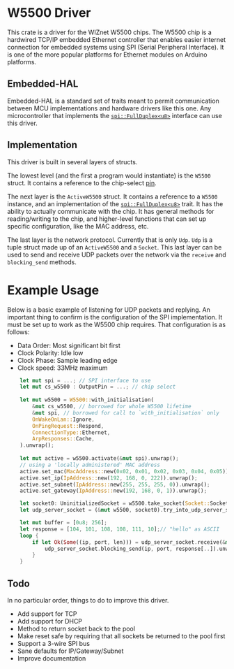 # W5500 Driver

This crate is a driver for the WIZnet W5500 chips.  The W5500 chip is a hardwired TCP/IP embedded Ethernet controller
that enables easier internet connection for embedded systems using SPI (Serial Peripheral Interface).  It is one of the
more popular platforms for Ethernet modules on Arduino platforms.

## Embedded-HAL

Embedded-HAL is a standard set of traits meant to permit communication between MCU implementations and hardware drivers
like this one.  Any microcontroller that implements the
[`spi::FullDuplex<u8>`](https://docs.rs/embedded-hal/0.2.3/embedded_hal/spi/trait.FullDuplex.html) interface can use
this driver.

## Implementation

This driver is built in several layers of structs.

The lowest level (and the first a program would instantiate) is the `W5500` struct.  It contains a reference to the
chip-select [pin](https://docs.rs/embedded-hal/0.2.3/embedded_hal/digital/v2/trait.OutputPin.html).

The next layer is the `ActiveW5500` struct.  It contains a reference to a `W5500` instance, and an implementation of
the [`spi::FullDuplex<u8>`](https://docs.rs/embedded-hal/0.2.3/embedded_hal/spi/trait.FullDuplex.html) trait.  It has
the ability to actually communicate with the chip.  It has general methods for reading/writing to the chip, and
higher-level functions that can set up specific configuration, like the MAC address, etc.

The last layer is the network protocol.  Currently that is only `Udp`.  `Udp` is a tuple struct made up of an
`ActiveW5500` and a `Socket`.  This last layer can be used to send and receive UDP packets over the network via the
`receive` and `blocking_send` methods.

# Example Usage

Below is a basic example of listening for UDP packets and replying.  An important thing to confirm is the configuration
of the SPI implementation.  It must be set up to work as the W5500 chip requires.  That configuration is as follows:

* Data Order: Most significant bit first
* Clock Polarity: Idle low
* Clock Phase: Sample leading edge
* Clock speed: 33MHz maximum

```rust
    let mut spi = ...; // SPI interface to use
    let mut cs_w5500 : OutputPin = ...; // chip select
    
    let mut w5500 = W5500::with_initialisation(
        &mut cs_w5500, // borrowed for whole W5500 lifetime
        &mut spi, // borrowed for call to `with_initialisation` only
        OnWakeOnLan::Ignore,
        OnPingRequest::Respond,
        ConnectionType::Ethernet,
        ArpResponses::Cache,
    ).unwrap();
    
    let mut active = w5500.activate(&mut spi).unwrap();
    // using a 'locally administered' MAC address
    active.set_mac(MacAddress::new(0x02, 0x01, 0x02, 0x03, 0x04, 0x05)).unwrap();
    active.set_ip(IpAddress::new(192, 168, 0, 222)).unwrap();
    active.set_subnet(IpAddress::new(255, 255, 255, 0)).unwrap();
    active.set_gateway(IpAddress::new(192, 168, 0, 1)).unwrap();

    let socket0: UninitializedSocket = w5500.take_socket(Socket::Socket0).unwrap();
    let udp_server_socket = (&mut w5500, socket0).try_into_udp_server_socket(1234).unwrap();

    let mut buffer = [0u8; 256];
    let response = [104, 101, 108, 108, 111, 10];// "hello" as ASCII
    loop {
        if let Ok(Some((ip, port, len))) = udp_server_socket.receive(&mut buffer[..]) {
            udp_server_socket.blocking_send(ip, port, response[..]).unwrap();
        }
    }
```

## Todo

In no particular order, things to do to improve this driver.

* Add support for TCP
* Add support for DHCP
* Method to return socket back to the pool
* Make reset safe by requiring that all sockets be returned to the pool first
* Support a 3-wire SPI bus
* Sane defaults for IP/Gateway/Subnet
* Improve documentation
